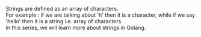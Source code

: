 Strings are defined as an array of characters.  
For example : if we are talking about 'h' then it is a character, while if we say 'hello' then it is a string i.e. array of characters.  
In this series, we will learn more about strings in Golang.  
